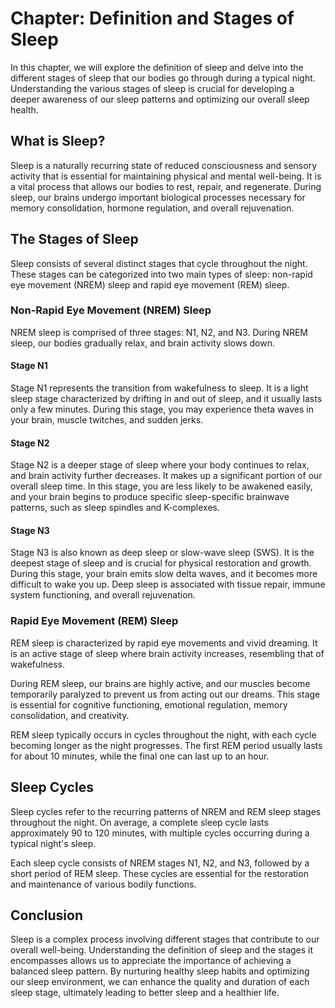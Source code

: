 Chapter: Definition and Stages of Sleep
=======================================

In this chapter, we will explore the definition of sleep and delve into the different stages of sleep that our bodies go through during a typical night. Understanding the various stages of sleep is crucial for developing a deeper awareness of our sleep patterns and optimizing our overall sleep health.

What is Sleep?
--------------

Sleep is a naturally recurring state of reduced consciousness and sensory activity that is essential for maintaining physical and mental well-being. It is a vital process that allows our bodies to rest, repair, and regenerate. During sleep, our brains undergo important biological processes necessary for memory consolidation, hormone regulation, and overall rejuvenation.

The Stages of Sleep
-------------------

Sleep consists of several distinct stages that cycle throughout the night. These stages can be categorized into two main types of sleep: non-rapid eye movement (NREM) sleep and rapid eye movement (REM) sleep.

### Non-Rapid Eye Movement (NREM) Sleep

NREM sleep is comprised of three stages: N1, N2, and N3. During NREM sleep, our bodies gradually relax, and brain activity slows down.

#### Stage N1

Stage N1 represents the transition from wakefulness to sleep. It is a light sleep stage characterized by drifting in and out of sleep, and it usually lasts only a few minutes. During this stage, you may experience theta waves in your brain, muscle twitches, and sudden jerks.

#### Stage N2

Stage N2 is a deeper stage of sleep where your body continues to relax, and brain activity further decreases. It makes up a significant portion of our overall sleep time. In this stage, you are less likely to be awakened easily, and your brain begins to produce specific sleep-specific brainwave patterns, such as sleep spindles and K-complexes.

#### Stage N3

Stage N3 is also known as deep sleep or slow-wave sleep (SWS). It is the deepest stage of sleep and is crucial for physical restoration and growth. During this stage, your brain emits slow delta waves, and it becomes more difficult to wake you up. Deep sleep is associated with tissue repair, immune system functioning, and overall rejuvenation.

### Rapid Eye Movement (REM) Sleep

REM sleep is characterized by rapid eye movements and vivid dreaming. It is an active stage of sleep where brain activity increases, resembling that of wakefulness.

During REM sleep, our brains are highly active, and our muscles become temporarily paralyzed to prevent us from acting out our dreams. This stage is essential for cognitive functioning, emotional regulation, memory consolidation, and creativity.

REM sleep typically occurs in cycles throughout the night, with each cycle becoming longer as the night progresses. The first REM period usually lasts for about 10 minutes, while the final one can last up to an hour.

Sleep Cycles
------------

Sleep cycles refer to the recurring patterns of NREM and REM sleep stages throughout the night. On average, a complete sleep cycle lasts approximately 90 to 120 minutes, with multiple cycles occurring during a typical night's sleep.

Each sleep cycle consists of NREM stages N1, N2, and N3, followed by a short period of REM sleep. These cycles are essential for the restoration and maintenance of various bodily functions.

Conclusion
----------

Sleep is a complex process involving different stages that contribute to our overall well-being. Understanding the definition of sleep and the stages it encompasses allows us to appreciate the importance of achieving a balanced sleep pattern. By nurturing healthy sleep habits and optimizing our sleep environment, we can enhance the quality and duration of each sleep stage, ultimately leading to better sleep and a healthier life.
